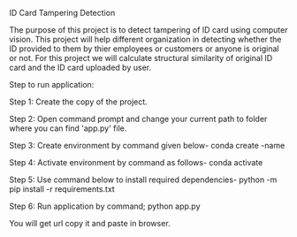 ID Card Tampering Detection

The purpose of this project is to detect tampering of ID card using computer vision. This project will help different organization in detecting whether the ID provided to them by thier employees or customers or anyone is original or not.
For this project we will calculate structural similarity of original ID card and the ID card uploaded by user.

Step to run application:

Step 1: Create the copy of the project.

Step 2: Open command prompt and change your current path to folder where you can find 'app.py' file.

Step 3: Create environment by command given below- conda create -name

Step 4: Activate environment by command as follows- conda activate

Step 5: Use command below to install required dependencies- python -m pip install -r requirements.txt

Step 6: Run application by command; python app.py

You will get url copy it and paste in browser.


